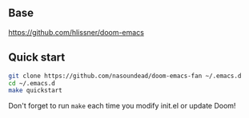 ## Base
https://github.com/hlissner/doom-emacs

## Quick start
```bash
git clone https://github.com/nasoundead/doom-emacs-fan ~/.emacs.d
cd ~/.emacs.d
make quickstart
```

Don't forget to run `make` each time you modify init.el or update Doom!



